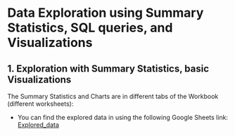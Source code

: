 # Data Exploration using Summary Statistics, SQL queries, and Visualizations

## 1. Exploration with Summary Statistics, basic Visualizations
The Summary Statistics and Charts are in different tabs of the Workbook (different worksheets):
   - You can find the explored data in using the following Google Sheets link:
[Explored_data](https://docs.google.com/spreadsheets/d/1sWkdux84N95UHYvNAXtGypCebITgN-NhqJ5yCrmmILI/edit?usp=sharing)


